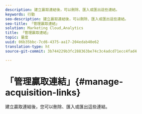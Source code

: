 ```yaml
---
description: 建立贏取連結後，可以刪除、匯入或匯出這些連結。
keywords: 行動
seo-description: 建立贏取連結後，可以刪除、匯入或匯出這些連結。
seo-title: 「管理贏取連結」
solution: Marketing Cloud,Analytics
title: 「管理贏取連結」
topic: 量度
uuid: 06b35bbc-7cd6-4375-aa17-204edab40e62
translation-type: ht
source-git-commit: 3b744229b3fc288363be74c3c4adcd71ecc4fad4

---
```



# 「管理贏取連結」{#manage-acquisition-links}

建立贏取連結後，您可以刪除、匯入或匯出這些連結。